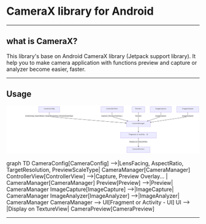 # CameraX library for Android

----
## what is CameraX?

This library's base on Android CameraX library (Jetpack support library). It help you to make camera application with functions preview and capture or analyzer become easier, faster.

----


## Usage

![image text](https://github.com/ciuciuciu/CameraXLibrary/blob/master/diagram.png)


graph TD
    CameraConfig[CameraConfig] -->|LensFacing, AspectRatio, TargetResolution, PreviewScaleType| CameraManager[CameraManager]
    ControllerView[ControllerView] -->|Capture, Preview Overlay... | CameraManager[CameraManager]
    Preview[Preview] -->|Preview| CameraManager
    ImageCapture[ImageCapture] -->|ImageCapture| CameraManager
    ImageAnalyzer[ImageAnalyzer] -->|ImageAnalyzer| CameraManager
    CameraManager --> UI[Fragment or Activity - UI]
   UI --> |Display on TextureView| CameraPreview[CameraPreview]


----
